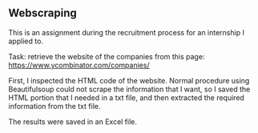 ## Webscraping
This is an assignment during the recruitment process for an internship I applied to.

Task: retrieve the website of the companies from this page: https://www.ycombinator.com/companies/

First, I inspected the HTML code of the website. Normal procedure using Beautifulsoup could not scrape the information that I want, so I saved the HTML portion that I needed in a txt file, and then extracted the required information from the txt file.

The results were saved in an Excel file.
